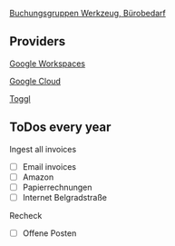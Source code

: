[Buchungsgruppen Werkzeug, Bürobedarf](craftdocs://open?blockId=FD162E6F-6421-4047-A4B8-8A9F849548E3&spaceId=66ff2777-55e2-3aeb-7fe2-180608ccc46f)

## Providers

[Google Workspaces](https://admin.google.com/u/2/ac/billing/accounts/xK4uuCvgXvT84OgJc632vthkVrUI85HR/transactions?hl=en)

[Google Cloud](https://console.cloud.google.com/billing/005E63-DD940B-1FE7DA/invoices?organizationId=473175814655&project=geardev-prod)

[Toggl](https://track.toggl.com/subscription/1961118/invoices-and-payments)

## ToDos every year

Ingest all invoices

- [ ] Email invoices
- [ ] Amazon
- [ ] Papierrechnungen
- [ ] Internet Belgradstraße

Recheck

- [ ] Offene Posten



